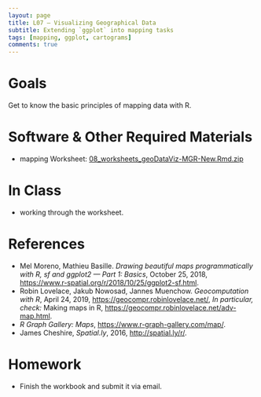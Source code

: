 ```yaml
---
layout: page
title: L07 — Visualizing Geographical Data
subtitle: Extending `ggplot` into mapping tasks
tags: [mapping, ggplot, cartograms]
comments: true
---
```


# Goals

Get to know the basic principles of mapping data with R.

# Software & Other Required Materials

- mapping Worksheet: [08_worksheets_geoDataViz-MGR-New.Rmd.zip](https://univie-histr-2019.github.io/files/07/08_worksheets_geoDataViz-MGR-New.Rmd.zip)

# In Class

- working through the worksheet. 


# References

* Mel Moreno, Mathieu Basille. *Drawing beautiful maps programmatically with R, sf and ggplot2 — Part 1: Basics*, October 25, 2018, <https://www.r-spatial.org/r/2018/10/25/ggplot2-sf.html>.
* Robin Lovelace, Jakub Nowosad, Jannes Muenchow. *Geocomputation with R*, April 24, 2019, <https://geocompr.robinlovelace.net/>, *In particular, check:* Making maps in R, <https://geocompr.robinlovelace.net/adv-map.html>.
* *R Graph Gallery: Maps*, <https://www.r-graph-gallery.com/map/>.
* James Cheshire, *Spatial.ly*, 2016, <http://spatial.ly/r/>.


# Homework

* Finish the workbook and submit it via email.

